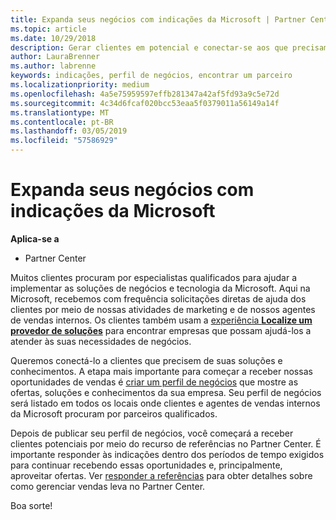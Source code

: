```yaml
---
title: Expanda seus negócios com indicações da Microsoft | Partner Center
ms.topic: article
ms.date: 10/29/2018
description: Gerar clientes em potencial e conectar-se aos que precisam de ajuda para implementar produtos e soluções da Microsoft.
author: LauraBrenner
ms.author: labrenne
keywords: indicações, perfil de negócios, encontrar um parceiro
ms.localizationpriority: medium
ms.openlocfilehash: 4a5e75959597effb281347a42af5fd93a9c5e72d
ms.sourcegitcommit: 4c34d6fcaf020bcc53eaa5f0379011a56149a14f
ms.translationtype: MT
ms.contentlocale: pt-BR
ms.lasthandoff: 03/05/2019
ms.locfileid: "57586929"
---
```

<!-- FWLink:  https://go.microsoft.com/fwlink/?linkid=849775 (top of page) -->

# <a name="grow-your-business-with-referrals-from-microsoft"></a>Expanda seus negócios com indicações da Microsoft

**Aplica-se a**

-  Partner Center

Muitos clientes procuram por especialistas qualificados para ajudar a implementar as soluções de negócios e tecnologia da Microsoft. Aqui na Microsoft, recebemos com frequência solicitações diretas de ajuda dos clientes por meio de nossas atividades de marketing e de nossos agentes de vendas internos. Os clientes também usam a [experiência **Localize um provedor de soluções**](https://www.microsoft.com/solution-providers/search) para encontrar empresas que possam ajudá-los a atender às suas necessidades de negócios. 

Queremos conectá-lo a clientes que precisem de suas soluções e conhecimentos. A etapa mais importante para começar a receber nossas oportunidades de vendas é [criar um perfil de negócios](create-a-marketing-profile.md) que mostre as ofertas, soluções e conhecimentos da sua empresa. Seu perfil de negócios será listado em todos os locais onde clientes e agentes de vendas internos da Microsoft procuram por parceiros qualificados. 

 Depois de publicar seu perfil de negócios, você começará a receber clientes potenciais por meio do recurso de referências no Partner Center. É importante responder às indicações dentro dos períodos de tempo exigidos para continuar recebendo essas oportunidades e, principalmente, aproveitar ofertas. Ver [responder a referências](responding-to-referrals.md) para obter detalhes sobre como gerenciar vendas leva no Partner Center.  

Boa sorte!

<!-- 
*  [Analyze your business profile](analyze-your-marketing-profile.md) Regularly review and optimize your business profile to make sure you’re getting in front of your target customers.
-->
